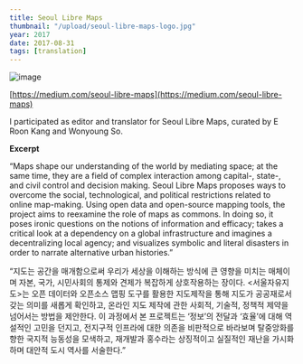 ```yaml
---
title: Seoul Libre Maps
thumbnail: "/upload/seoul-libre-maps-logo.jpg"
year: 2017
date: 2017-08-31
tags: [translation]
---
```


![image](/upload/seoul-libre-maps.jpg)

[https://medium.com/seoul-libre-maps](https://medium.com/seoul-libre-maps)

I participated as editor and translator for Seoul Libre Maps, curated by E Roon Kang and Wonyoung So.

__Excerpt__

“Maps shape our understanding of the world by mediating space; at the same time, they are a field of complex interaction among capital-, state-, and civil control and decision making. Seoul Libre Maps proposes ways to overcome the social, technological, and political restrictions related to online map-making. Using open data and open-source mapping tools, the project aims to reexamine the role of maps as commons. In doing so, it poses ironic questions on the notions of information and efficacy; takes a critical look at a dependency on a global infrastructure and imagines a decentralizing local agency; and visualizes symbolic and literal disasters in order to narrate alternative urban histories.”

“지도는 공간을 매개함으로써 우리가 세상을 이해하는 방식에 큰 영향을 미치는 매체이며 자본, 국가, 시민사회의 통제와 견제가 복잡하게 상호작용하는 장이다. <서울자유지도>는 오픈 데이터와 오픈소스 맵핑 도구를 활용한 지도제작을 통해 지도가 공공재로서 갖는 의미를 새롭게 확인하고, 온라인 지도 제작에 관한 사회적, 기술적, 정책적 제약을 넘어서는 방법을 제안한다. 이 과정에서 본 프로젝트는 ‘정보’의 전달과 ‘효율’에 대해 역설적인 고민을 던지고, 전지구적 인프라에 대한 의존을 비판적으로 바라보며 탈중앙화를 향한 국지적 능동성을 모색하고, 재개발과 홍수라는 상징적이고 실질적인 재난을 가시화하며 대안적 도시 역사를 서술한다.”
